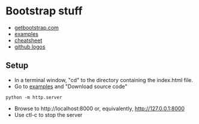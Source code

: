 
# Bootstrap stuff

* [getbootstrap.com](https://getbootstrap.com/)
* [examples](https://getbootstrap.com/docs/5.1/examples/)
* [cheatsheet](https://getbootstrap.com/docs/5.1/examples/cheatsheet/)
* [github logos](https://github.com/logos)

## Setup

* In a terminal window, "cd" to the directory containing the index.html file.
* Go to [examples](https://getbootstrap.com/docs/5.1/examples/) and "Download source code"
```
python -m http.server
```
* Browse to http://localhost:8000 or, equivalently, http://127.0.0.1:8000
* Use ctl-c to stop the server
